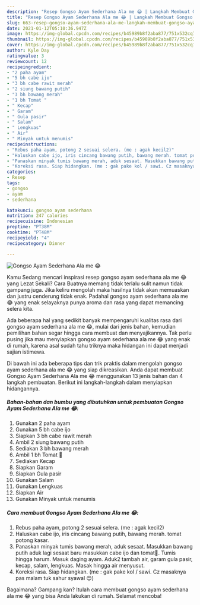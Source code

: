 ```yaml
---
description: "Resep Gongso Ayam Sederhana Ala me 😂 | Langkah Membuat Gongso Ayam Sederhana Ala me 😂 Yang Sedap"
title: "Resep Gongso Ayam Sederhana Ala me 😂 | Langkah Membuat Gongso Ayam Sederhana Ala me 😂 Yang Sedap"
slug: 663-resep-gongso-ayam-sederhana-ala-me-langkah-membuat-gongso-ayam-sederhana-ala-me-yang-sedap
date: 2021-01-12T05:10:36.947Z
image: https://img-global.cpcdn.com/recipes/b45989b8f2aba877/751x532cq70/gongso-ayam-sederhana-ala-me-😂-foto-resep-utama.jpg
thumbnail: https://img-global.cpcdn.com/recipes/b45989b8f2aba877/751x532cq70/gongso-ayam-sederhana-ala-me-😂-foto-resep-utama.jpg
cover: https://img-global.cpcdn.com/recipes/b45989b8f2aba877/751x532cq70/gongso-ayam-sederhana-ala-me-😂-foto-resep-utama.jpg
author: Kyle Day
ratingvalue: 3
reviewcount: 12
recipeingredient:
- "2 paha ayam"
- "5 bh cabe ijo"
- "3 bh cabe rawit merah"
- "2 siung bawang putih"
- "3 bh bawang merah"
- "1 bh Tomat "
- " Kecap"
- " Garam"
- " Gula pasir"
- " Salam"
- " Lengkuas"
- " Air"
- " Minyak untuk menumis"
recipeinstructions:
- "Rebus paha ayam, potong 2 sesuai selera. (me : agak kecil2)"
- "Haluskan cabe ijo, iris cincang bawang putih, bawang merah. tomat potong kasar."
- "Panaskan minyak tumis bawang merah, aduk sesaat. Masukkan bawang putih aduk lagi sesaat baru masukkan cabe ijo dan tomat🍅. Tumis hingga harum. Masuk daging ayam. Aduk2 tambah air, garam gula pasir, kecap, salam, lengkuas. Masak hingga air menyusut."
- "Koreksi rasa. Siap hidangkan. (me : gak pake kol / sawi. Cz masaknya pas malam tuk sahur syawal 😊)"
categories:
- Resep
tags:
- gongso
- ayam
- sederhana

katakunci: gongso ayam sederhana 
nutrition: 247 calories
recipecuisine: Indonesian
preptime: "PT38M"
cooktime: "PT48M"
recipeyield: "4"
recipecategory: Dinner

---
```



![Gongso Ayam Sederhana Ala me 😂](https://img-global.cpcdn.com/recipes/b45989b8f2aba877/751x532cq70/gongso-ayam-sederhana-ala-me-😂-foto-resep-utama.jpg)

Kamu Sedang mencari inspirasi resep gongso ayam sederhana ala me 😂 yang Lezat Sekali? Cara Buatnya memang tidak terlalu sulit namun tidak gampang juga. Jika keliru mengolah maka hasilnya tidak akan memuaskan dan justru cenderung tidak enak. Padahal gongso ayam sederhana ala me 😂 yang enak selayaknya punya aroma dan rasa yang dapat memancing selera kita.



Ada beberapa hal yang sedikit banyak mempengaruhi kualitas rasa dari gongso ayam sederhana ala me 😂, mulai dari jenis bahan, kemudian pemilihan bahan segar hingga cara membuat dan menyajikannya. Tak perlu pusing jika mau menyiapkan gongso ayam sederhana ala me 😂 yang enak di rumah, karena asal sudah tahu triknya maka hidangan ini dapat menjadi sajian istimewa.


Di bawah ini ada beberapa tips dan trik praktis dalam mengolah gongso ayam sederhana ala me 😂 yang siap dikreasikan. Anda dapat membuat Gongso Ayam Sederhana Ala me 😂 menggunakan 13 jenis bahan dan 4 langkah pembuatan. Berikut ini langkah-langkah dalam menyiapkan hidangannya.

<!--inarticleads1-->

##### Bahan-bahan dan bumbu yang dibutuhkan untuk pembuatan Gongso Ayam Sederhana Ala me 😂:

1. Gunakan 2 paha ayam
1. Gunakan 5 bh cabe ijo
1. Siapkan 3 bh cabe rawit merah
1. Ambil 2 siung bawang putih
1. Sediakan 3 bh bawang merah
1. Ambil 1 bh Tomat 🍅
1. Sediakan  Kecap
1. Siapkan  Garam
1. Siapkan  Gula pasir
1. Gunakan  Salam
1. Gunakan  Lengkuas
1. Siapkan  Air
1. Gunakan  Minyak untuk menumis




<!--inarticleads2-->

##### Cara membuat Gongso Ayam Sederhana Ala me 😂:

1. Rebus paha ayam, potong 2 sesuai selera. (me : agak kecil2)
1. Haluskan cabe ijo, iris cincang bawang putih, bawang merah. tomat potong kasar.
1. Panaskan minyak tumis bawang merah, aduk sesaat. Masukkan bawang putih aduk lagi sesaat baru masukkan cabe ijo dan tomat🍅. Tumis hingga harum. Masuk daging ayam. Aduk2 tambah air, garam gula pasir, kecap, salam, lengkuas. Masak hingga air menyusut.
1. Koreksi rasa. Siap hidangkan. (me : gak pake kol / sawi. Cz masaknya pas malam tuk sahur syawal 😊)




Bagaimana? Gampang kan? Itulah cara membuat gongso ayam sederhana ala me 😂 yang bisa Anda lakukan di rumah. Selamat mencoba!
